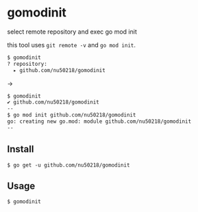 # gomodinit

select remote repository and exec go mod init

this tool uses `git remote -v` and `go mod init`.

```bash
$ gomodinit
? repository:
  ▸ github.com/nu50218/gomodinit
```

→

```bash
$ gomodinit
✔ github.com/nu50218/gomodinit
--
$ go mod init github.com/nu50218/gomodinit
go: creating new go.mod: module github.com/nu50218/gomodinit
--
```

## Install

`$ go get -u github.com/nu50218/gomodinit`

## Usage

`$ gomodinit`
